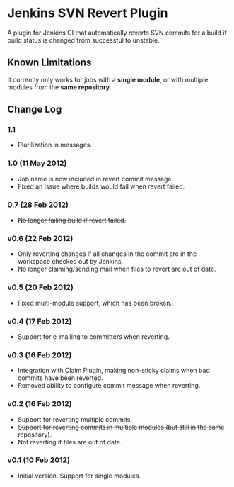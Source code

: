 Jenkins SVN Revert Plugin
=========================

A plugin for Jenkins CI that automatically reverts SVN commits for a build if build status is changed from successful to unstable.

Known Limitations
-----------------
It currently only works for jobs with a **single module**, or with multiple modules from the **same repository**.

Change Log
----------

### 1.1

- Plurilization in messages.

### 1.0 (11 May 2012)

- Job name is now included in revert commit message.
- Fixed an issue where builds would fail when revert failed.

### 0.7 (28 Feb 2012)

- ~~No longer failing build if revert failed.~~

### v0.6 (22 Feb 2012)

- Only reverting changes if all changes in the commit are in the workspace checked out by Jenkins.
- No longer claiming/sending mail when files to revert are out of date.

### v0.5 (20 Feb 2012)

- Fixed multi-module support, which has been broken.

### v0.4 (17 Feb 2012)

- Support for e-mailing to committers when reverting.

### v0.3 (16 Feb 2012)

- Integration with Claim Plugin, making non-sticky claims when bad commits have been reverted.
- Removed ability to configure commit message when reverting.

### v0.2 (16 Feb 2012)

- Support for reverting multiple commits.
- ~~Support for reverting commits in multiple modules (but still in the same repository).~~
- Not reverting if files are out of date.

### v0.1 (10 Feb 2012)

- Initial version. Support for single modules.
